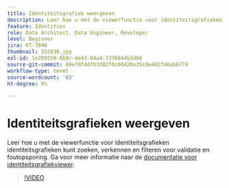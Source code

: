 ```yaml
---
title: Identiteitsgrafiek weergeven
description: Leer hoe u met de viewerfunctie voor identiteitsgrafieken identiteitsgrafieken kunt zoeken, verkennen en filteren voor validatie en foutopsporing.
feature: Identities
role: Data Architect, Data Engineer, Developer
level: Beginner
jira: KT-7046
thumbnail: 331030.jpg
exl-id: 1e289250-6b9c-4e43-84a4-7376044b3db6
source-git-commit: 00ef0f40fb3d82f0c06428a35c0e402f46ab6774
workflow-type: tm+mt
source-wordcount: '63'
ht-degree: 0%

---
```


# Identiteitsgrafieken weergeven

Leer hoe u met de viewerfunctie voor identiteitsgrafieken identiteitsgrafieken kunt zoeken, verkennen en filteren voor validatie en foutopsporing. Ga voor meer informatie naar de [documentatie voor identiteitsgrafiekviewer](https://experienceleague.adobe.com/docs/experience-platform/identity/ui/identity-graph-viewer.html).

>[!VIDEO](https://video.tv.adobe.com/v/331030?learn=on)


